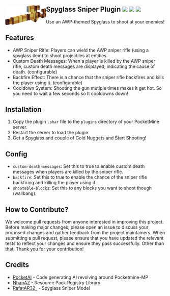 ## Spyglass Sniper Plugin<img src="https://github.com/NopeNotDark/Sniper/blob/main/icon.png?raw=true" height="62" width="128" align="left"></img> [![](https://poggit.pmmp.io/shield.state/Spyglass-Sniper)](https://poggit.pmmp.io/p/Spyglass-Sniper) <a href="https://poggit.pmmp.io/p/Spyglass-Sniper"><img src="https://poggit.pmmp.io/shield.state/Spyglass-Sniper"></a> [![](https://poggit.pmmp.io/shield.api/Spyglass-Sniper)](https://poggit.pmmp.io/p/Spyglass-Sniper)
<a href="https://poggit.pmmp.io/p/Spyglass-Sniper"></a>
Use an AWP-themed Spyglass to shoot at your enemies!

## Features
- AWP Sniper Rifle: Players can wield the AWP sniper rifle (using a spyglass item) to shoot projectiles at entities.
- Custom Death Messages: When a player is killed by the AWP sniper rifle, custom death messages are displayed, indicating the cause of death. (configurable)
- Backfire Effect: There is a chance that the sniper rifle backfires and kills the player using it. (configurable)
- Cooldown System: Shooting the gun mutiple times makes it get hot. So you need to wait a few seconds so It cooldowns down!

## Installation
1. Copy the plugin `.phar` file to the `plugins` directory of your PocketMine server.
2. Restart the server to load the plugin.
3. Get a Spyglass and couple of Gold Nuggets and Start Shooting!

## Config
- `custom-death-messages`: Set this to true to enable custom death messages when players are killed by the sniper rifle.
- `backfire`: Set this to true to enable the chance of the sniper rifle backfiring and killing the player using it.
- `shootable-blocks`: Set this to any blocks you want to shoot though (wallbang).

## How to Contribute?
We welcome pull requests from anyone interested in improving this project. Before making major changes, please open an issue to discuss your proposed changes and gather feedback from the project maintainers.
When submitting a pull request, please ensure that you have updated the relevant tests to reflect your changes and ensure they pass successfully.
Other than that, Thank you for your contribution!

## Credits
- [PocketAI](https://thedarkproject.net/pocketai) - Code generating AI revolving around Pocketmine-MP
- [NhanAZ](https://github.com/NhanAZ) - Resource Pack Registry Library
- [RafatAR32_](https://mcpedl.com/sniper-spyglass-texture-pack/) - Spyglass Sniper Model
